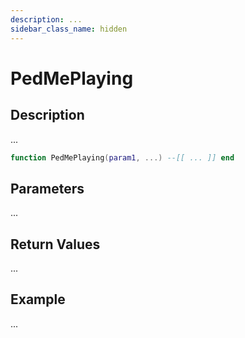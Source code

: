 ```yaml
---
description: ...
sidebar_class_name: hidden
---
```


# PedMePlaying

## Description

...

```lua
function PedMePlaying(param1, ...) --[[ ... ]] end
```

## Parameters

...

## Return Values

...

## Example

...

